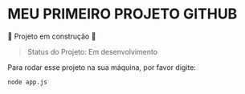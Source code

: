 # MEU PRIMEIRO PROJETO GITHUB

:construction: Projeto em construção :construction:

>Status do Projeto: Em desenvolvimento

Para rodar esse projeto na sua máquina, por favor digite:

```
node app.js
```

